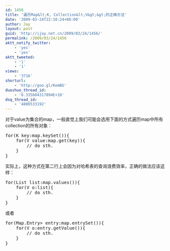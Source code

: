 ```yaml
---
id: 1456
title: '遍历Map&lt;K, Collection&lt;V&gt;&gt;的正确方法'
date: '2009-03-24T22:10:24+08:00'
author: Jay
layout: post
guid: 'http://ijay.net.cn/2009/03/24/1456/'
permalink: /2009/03/24/1456
aktt_notify_twitter:
    - 'yes'
    - 'yes'
aktt_tweeted:
    - '1'
    - '1'
views:
    - '3716'
shorturl:
    - 'http://goo.gl/KemBG'
duoshuo_thread_id:
    - '6.335604317894E+18'
dsq_thread_id:
    - '4806533192'
---
```


对于value为集合的map，一般直觉上我们可能会选用下面的方式遍历map中所有collection的所有对象：
<pre line="1" lang="java">
for(K key:map.keySet()){
    for(V value:map.get(key)){
        // do sth.
    }
}
</pre>
实际上，这种方式在第二行上会因为对哈希表的查询浪费效率，正确的做法应该这样：
<pre lang="java">
for(List<v> list:map.values()){
    for(V o:list){
        // do sth.
    }
}
</pre>
或者
<pre lang="java">
for(Map.Entry<k,List<v>> entry:map.entrySet()){
    for(V o:entry.getValue()){
        // do sth.
    }
}
</pre>